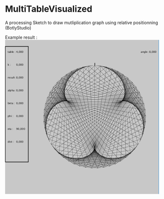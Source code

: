 # MultiTableVisualized
A processing Sketch to draw mutliplication graph using relative positionning (BotlyStudio)

Example result :
![Result](https://github.com/JulesTopart/MultiTableVisualized/blob/master/images/result.PNG)
